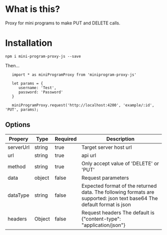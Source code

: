 # What is this?

Proxy for mini programs to make PUT and DELETE calls.

# Installation

`npm i mini-program-proxy-js --save`

Then...

```
   import * as miniProgramProxy from 'miniprogram-proxy-js'

   let params = {
      username: 'Test',
      password: 'Password'
   }

   miniProgramProxy.request('http://localhost:4200', 'example/:id', 'PUT', params);

```

## Options

| Propery   | Type   | Required | Description                                                                                                            |
| --------- | ------ | -------- | ---------------------------------------------------------------------------------------------------------------------- |
| serverUrl | string | true     | Target server host url                                                                                                 |
| url       | string | true     | api url                                                                                                                |
| method    | string | true     | Only accept value of 'DELETE' or 'PUT'                                                                                 |
| data      | object | false    | Request parameters                                                                                                     |
| dataType  | string | false    | Expected format of the returned data. The following formats are supported: json text base64 The default format is json |
| headers   | Object | false    | Request headers The default is {"content-type": "application/json"}                                                    |
